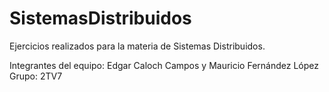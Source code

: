 # SistemasDistribuidos
Ejercicios realizados para la materia de Sistemas Distribuidos.

Integrantes del equipo:
Edgar Caloch Campos y Mauricio Fernández López
Grupo: 2TV7
